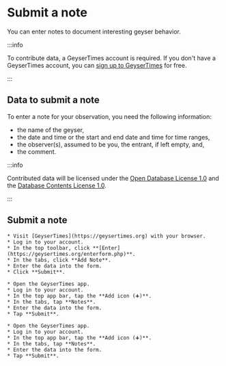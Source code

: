 # Submit a note

You can enter notes to document interesting geyser behavior.

:::info

To contribute data, a GeyserTimes account is required. If you don't have a GeyserTimes account, you can [sign up to GeyserTimes](account-signup.md) for free. 

:::

## Data to submit a note

To enter a note for your observation, you need the following information:

* the name of the geyser, 
* the date and time or the start and end date and time for time ranges, 
* the observer(s), assumed to be you, the entrant, if left empty, and,   
* the comment.

:::info

Contributed data will be licensed under the [Open Database License 1.0](https://opendatacommons.org/licenses/odbl/1.0/) and the [Database Contents License 1.0](https://opendatacommons.org/licenses/dbcl/1.0/).

:::

## Submit a note

<Tabs groupId="os">
  <TabItem value="web" label="Website">

    * Visit [GeyserTimes](https://geysertimes.org) with your browser.
    * Log in to your account.
    * In the top toolbar, click **[Enter](https://geysertimes.org/enterform.php)**.
    * In the tabs, click **Add Note**.
    * Enter the data into the form. 
    * Click **Submit**.

  </TabItem>
  <TabItem value="android" label="Android">

    * Open the GeyserTimes app.
    * Log in to your account.
    * In the top app bar, tap the **Add icon (➕)**. 
    * In the tabs, tap **Notes**.
    * Enter the data into the form. 
    * Tap **Submit**.

  </TabItem>
  <TabItem value="iOS" label="iOS">

    * Open the GeyserTimes app.
    * Log in to your account.
    * In the top app bar, tap the **Add icon (➕)**. 
    * In the tabs, tap **Notes**.
    * Enter the data into the form. 
    * Tap **Submit**.

  </TabItem>
</Tabs>